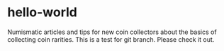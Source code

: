 # hello-world
Numismatic articles and tips for new coin collectors about the basics of collecting coin rarities.
This is a test for git branch. Please check it out.
